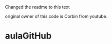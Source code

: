 Changed the readme to this text

original owner of this code is Corbin from youtube.



# aulaGitHub
